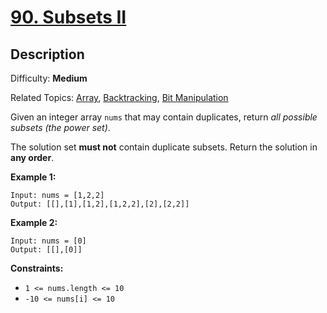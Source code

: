 # [90\. Subsets II](https://leetcode.com/problems/subsets-ii/submissions/)

## Description

Difficulty: **Medium**  

Related Topics: [Array](https://leetcode.com/tag/array/), [Backtracking](https://leetcode.com/tag/backtracking/), [Bit Manipulation](https://leetcode.com/tag/bit-manipulation/)


Given an integer array `nums` that may contain duplicates, return _all possible_ <span data-keyword="subset">_subsets_</span> _(the power set)_.

The solution set **must not** contain duplicate subsets. Return the solution in **any order**.

**Example 1:**

```
Input: nums = [1,2,2]
Output: [[],[1],[1,2],[1,2,2],[2],[2,2]]
```

**Example 2:**

```
Input: nums = [0]
Output: [[],[0]]
```

**Constraints:**

*   `1 <= nums.length <= 10`
*   `-10 <= nums[i] <= 10`
